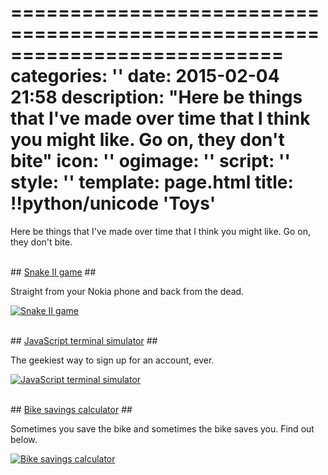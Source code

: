 ===========================================================================
categories: ''
date: 2015-02-04 21:58
description: "Here be things that I've made over time that I think you might like. Go on, they don't bite"
icon: ''
ogimage: ''
script: ''
style: ''
template: page.html
title: !!python/unicode 'Toys'
===========================================================================

Here be things that I've made over time that I think you might like. Go on, they don't bite.



<br>
## <a href="/snake/" target="_blank">Snake II game</a> ##

Straight from your Nokia phone and back from the dead.

<a href="/snake/" target="_blank"><img class="img-full" src="snake.png" alt="Snake II game"></a>



<br>
## <a href="/2015-09-12-javascript-terminal-simulator/demo.html" target="_blank">JavaScript terminal simulator</a> ##

The geekiest way to sign up for an account, ever.

<a href="/2015-09-12-javascript-terminal-simulator/demo.html" target="_blank"><img class="img-full" src="terminal-simulator.png" alt="JavaScript terminal simulator"></a>



<br>
## <a href="/toys/bike-savings-calculator/" target="_blank">Bike savings calculator</a> ##

Sometimes you save the bike and sometimes the bike saves you. Find out below.

<a href="/toys/bike-savings-calculator/" target="_blank"><img class="img-full" src="bike-savings-calculator.png" alt="Bike savings calculator"></a>
